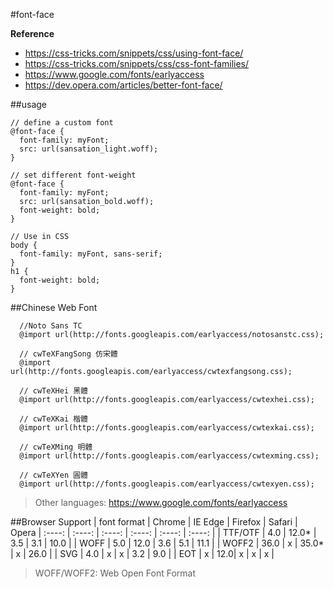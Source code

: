 #font-face

**Reference**
 - https://css-tricks.com/snippets/css/using-font-face/
 - https://css-tricks.com/snippets/css/css-font-families/
 - https://www.google.com/fonts/earlyaccess
 - https://dev.opera.com/articles/better-font-face/

##usage

    // define a custom font
    @font-face {
      font-family: myFont;
      src: url(sansation_light.woff);
    }
    
    // set different font-weight
    @font-face {
      font-family: myFont;
      src: url(sansation_bold.woff);
      font-weight: bold;
    }
    
    // Use in CSS
    body {
      font-family: myFont, sans-serif;
    }
    h1 {
      font-weight: bold;
    }


##Chinese Web Font

      //Noto Sans TC
      @import url(http://fonts.googleapis.com/earlyaccess/notosanstc.css);
      
      // cwTeXFangSong 仿宋體
      @import url(http://fonts.googleapis.com/earlyaccess/cwtexfangsong.css);
      
      // cwTeXHei 黑體
      @import url(http://fonts.googleapis.com/earlyaccess/cwtexhei.css);

      // cwTeXKai 楷體
      @import url(http://fonts.googleapis.com/earlyaccess/cwtexkai.css);
      
      // cwTeXMing 明體
      @import url(http://fonts.googleapis.com/earlyaccess/cwtexming.css);
      
      // cwTeXYen 圓體
      @import url(http://fonts.googleapis.com/earlyaccess/cwtexyen.css);
      
> Other languages: https://www.google.com/fonts/earlyaccess

##Browser Support
|  font format   |   Chrome  |  IE Edge  |  Firefox  |  Safari  | Opera
| :----: | :----: | :----: | :----: | :----: | :----: |
| TTF/OTF | 4.0 | 12.0* | 3.5 | 3.1 | 10.0 |
| WOFF | 5.0 | 12.0 | 3.6 | 5.1 | 11.1 |
| WOFF2 | 36.0 | x | 35.0* | x | 26.0 |
| SVG | 4.0 | x | x | 3.2 | 9.0 |
| EOT | x | 12.0| x | x | x |

> WOFF/WOFF2: Web Open Font Format